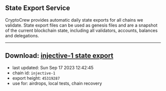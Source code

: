 ## State Export Service
CryptoCrew provides automatic daily state exports for all chains we validate. State export files can be used as genesis files and are a snapshot of the current blockchain state, including all validators, accounts, balances and delegations.

---
**Download: [injective-1 state export](https://dl.ccvalidators.com/SERVICE/injective/injective-1_export_45319287.json)**
---

- last updated: Sun Sep 17 2023 12:42:45
- chain id: `injective-1`
- export height: `45319287`
- use for: airdrops, local tests, chain recovery
